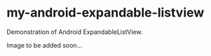 # my-android-expandable-listview
Demonstration of Android ExpandableListView.

Image to be added soon...
